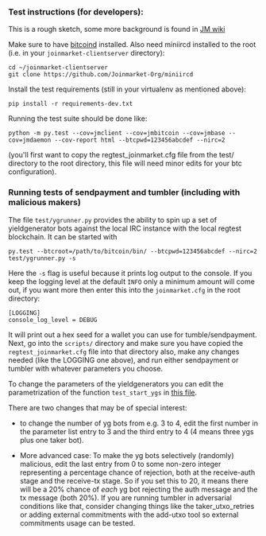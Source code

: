 ### Test instructions (for developers):

This is a rough sketch, some more background is found in [JM wiki](https://github.com/Joinmarket-Org/joinmarket/wiki/Testing)

Make sure to have [bitcoind](https://bitcoin.org/en/full-node) installed. Also need miniircd installed to the root (i.e. in your `joinmarket-clientserver` directory):

    cd ~/joinmarket-clientserver
    git clone https://github.com/Joinmarket-Org/miniircd

Install the test requirements (still in your virtualenv as mentioned above):

    pip install -r requirements-dev.txt

Running the test suite should be done like:

    python -m py.test --cov=jmclient --cov=jmbitcoin --cov=jmbase --cov=jmdaemon --cov-report html --btcpwd=123456abcdef --nirc=2
    
(you'll first want to copy the regtest_joinmarket.cfg file from the test/ directory to the root directory, this file will need minor edits for your btc configuration).

### Running tests of sendpayment and tumbler (including with malicious makers)

The file `test/ygrunner.py` provides the ability to spin up a set of yieldgenerator
bots against the local IRC instance with the local regtest blockchain. It can be
started with

    py.test --btcroot=/path/to/bitcoin/bin/ --btcpwd=123456abcdef --nirc=2 test/ygrunner.py -s

Here the `-s` flag is useful because it prints log output to the console. If you
keep the logging level at the default `INFO` only a minimum amount will come out, if
you want more then enter this into the `joinmarket.cfg` in the root directory:

    [LOGGING]
    console_log_level = DEBUG

It will print out a hex seed for a wallet you can use for tumble/sendpayment. Next,
go into the `scripts/` directory and make sure you have copied the `regtest_joinmarket.cfg`
file into that directory also, make any changes needed (like the LOGGING one above),
and run either sendpayment or tumbler with whatever parameters you choose.

To change the parameters of the yieldgenerators you can edit the parametrization of
the function `test_start_ygs` in [this file](https://github.com/AdamISZ/joinmarket-clientserver/blob/master/test/ygrunner.py).

There are two changes that may be of special interest:
* to change the number of yg
bots from e.g. 3 to 4, edit the first number in the parameter list entry to 3 and the
third entry to 4 (4 means three ygs plus one taker bot). 

* More advanced case: To make the yg bots selectively (randomly) malicious, edit the last entry from 0 to some non-zero
integer representing a percentage chance of rejection, both at the receive-auth
stage and the receive-tx stage. So if you set this to 20, it means there will be
a 20% chance of *each* yg bot rejecting the auth message and the tx message (both
20%). If you are running tumbler in adversarial conditions like that, consider
changing things like the taker_utxo_retries or adding external commitments with
the add-utxo tool so external commitments usage can be tested.
